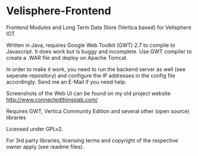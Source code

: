 # Velisphere-Frontend
Frontend Modules and Long Term Data Store (Vertica based) for Velisphere IOT

Written in Java, requires Google Web Toolkit (GWT) 2.7 to compile to Javascript. It does work but is buggy and incomplete. Use GWT compiler to create a .WAR file and deploy on Apache Tomcat.

In order to make it work, you need to run the backend server as well (see seperate repository) and configure the IP addresses in the config file accordingly. Send me an E-Mail if you need help.

Screenshots of the Web UI can be found on my old project website http://www.connectedthingslab.com/

Requires GWT, Vertica Community Edition and several other (open source) libraries

Licensed under GPLv2.

For 3rd party libraries, licensing terms and copyright of the respective owner apply (see readme files).
